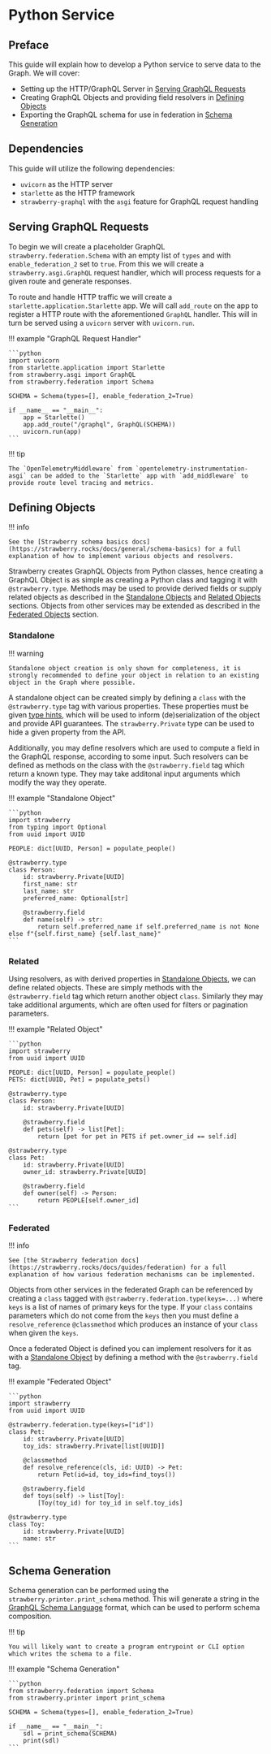 # Python Service

## Preface

This guide will explain how to develop a Python service to serve data to the Graph.
We will cover:

- Setting up the HTTP/GraphQL Server in [Serving GraphQL Requests](#serving-graphql-requests)
- Creating GraphQL Objects and providing field resolvers in [Defining Objects](#defining-objects)
- Exporting the GraphQL schema for use in federation in [Schema Generation](#schema-generation)

## Dependencies

This guide will utilize the following dependencies:

- `uvicorn` as the HTTP server
- `starlette` as the HTTP framework
- `strawberry-graphql` with the `asgi` feature for GraphQL request handling

## Serving GraphQL Requests

To begin we will create a placeholder GraphQL `strawberry.federation.Schema` with an empty list of `types` and with `enable_federation_2` set to `true`.
From this we will create a `strawberry.asgi.GraphQL` request handler, which will process requests for a given route and generate responses.

To route and handle HTTP traffic we will create a `starlette.application.Starlette` app.
We will call `add_route` on the app to register a HTTP route with the aforementioned `GraphQL` handler.
This will in turn be served using a `uvicorn` server with `uvicorn.run`.

!!! example "GraphQL Request Handler"

    ```python
    import uvicorn
    from starlette.application import Starlette
    from strawberry.asgi import GraphQL
    from strawberry.federation import Schema

    SCHEMA = Schema(types=[], enable_federation_2=True)

    if __name__ == "__main__":
        app = Starlette()
        app.add_route("/graphql", GraphQL(SCHEMA))
        uvicorn.run(app)
    ```

!!! tip

    The `OpenTelemetryMiddleware` from `opentelemetry-instrumentation-asgi` can be added to the `Starlette` app with `add_middleware` to provide route level tracing and metrics.

## Defining Objects

!!! info

    See the [Strawberry schema basics docs](https://strawberry.rocks/docs/general/schema-basics) for a full explanation of how to implement various objects and resolvers.

Strawberry creates GraphQL Objects from Python classes, hence creating a GraphQL Object is as simple as creating a Python class and tagging it with `@strawberry.type`.
Methods may be used to provide derived fields or supply related objects as described in the [Standalone Objects](#standalone) and [Related Objects](#related) sections.
Objects from other services may be extended as described in the [Federated Objects](#federated) section.

### Standalone

!!! warning

    Standalone object creation is only shown for completeness, it is strongly recommended to define your object in relation to an existing object in the Graph where possible.

A standalone object can be created simply by defining a `class` with the `@strawberry.type` tag with various properties.
These properties must be given [type hints](https://docs.python.org/3/library/typing.html), which will be used to inform (de)serialization of the object and provide API guarantees.
The `strawberry.Private` type can be used to hide a given property from the API.

Additionally, you may define resolvers which are used to compute a field in the GraphQL response, according to some input.
Such resolvers can be defined as methods on the class with the `@strawberry.field` tag which return a known type.
They may take additonal input arguments which modify the way they operate.

!!! example "Standalone Object"

    ```python
    import strawberry
    from typing import Optional
    from uuid import UUID

    PEOPLE: dict[UUID, Person] = populate_people()

    @strawberry.type
    class Person:
        id: strawberry.Private[UUID]
        first_name: str
        last_name: str
        preferred_name: Optional[str]

        @strawberry.field
        def name(self) -> str:
            return self.preferred_name if self.preferred_name is not None else f"{self.first_name} {self.last_name}"
    ```

### Related

Using resolvers, as with derived properties in [Standalone Objects](#standalone), we can define related objects.
These are simply methods with the `@strawberry.field` tag which return another object `class`.
Similarly they may take additional arguments, which are often used for filters or pagination parameters.

!!! example "Related Object"

    ```python
    import strawberry
    from uuid import UUID

    PEOPLE: dict[UUID, Person] = populate_people()
    PETS: dict[UUID, Pet] = populate_pets()

    @strawberry.type
    class Person:
        id: strawberry.Private[UUID]

        @strawberry.field
        def pets(self) -> list[Pet]:
            return [pet for pet in PETS if pet.owner_id == self.id]

    @strawberry.type
    class Pet:
        id: strawberry.Private[UUID]
        owner_id: strawberry.Private[UUID]

        @strawberry.field
        def owner(self) -> Person:
            return PEOPLE[self.owner_id]
    ```

### Federated

!!! info

    See [the Strawberry federation docs](https://strawberry.rocks/docs/guides/federation) for a full explanation of how various federation mechanisms can be implemented.

Objects from other services in the federated Graph can be referenced by creating a `class` tagged with `@strawberry.federation.type(keys=...)` where `keys` is a list of names of primary keys for the type.
If your `class` contains parameters which do not come from the `keys` then you must define a `resolve_reference` `@classmethod` which produces an instance of your `class` when given the `keys`.

Once a federated Object is defined you can implement resolvers for it as with a [Standalone Object](#standalone) by defining a method with the `@strawberry.field` tag.

!!! example "Federated Object"

    ```python
    import strawberry
    from uuid import UUID

    @strawberry.federation.type(keys=["id"])
    class Pet:
        id: strawberry.Private[UUID]
        toy_ids: strawberry.Private[list[UUID]]

        @classmethod
        def resolve_reference(cls, id: UUID) -> Pet:
            return Pet(id=id, toy_ids=find_toys())

        @strawberry.field
        def toys(self) -> list[Toy]:
            [Toy(toy_id) for toy_id in self.toy_ids]

    @strawberry.type
    class Toy:
        id: strawberry.Private[UUID]
        name: str
    ```

## Schema Generation

Schema generation can be performed using the `strawberry.printer.print_schema` method.
This will generate a string in the [GraphQL Schema Language](https://graphql.org/learn/schema/#type-language) format, which can be used to perform schema composition.

!!! tip

    You will likely want to create a program entrypoint or CLI option which writes the schema to a file.

!!! example "Schema Generation"
    
    ```python
    from strawberry.federation import Schema
    from strawberry.printer import print_schema

    SCHEMA = Schema(types=[], enable_federation_2=True)

    if __name__ == "__main__":
        sdl = print_schema(SCHEMA)
        print(sdl)
    ```
